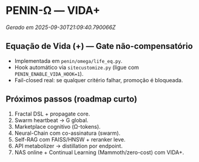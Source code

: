 # PENIN-Ω — VIDA+
_Gerado em 2025-09-30T21:09:40.790066Z_

## Equação de Vida (+) — Gate não-compensatório
- Implementada em `penin/omega/life_eq.py`.
- Hook automático via `sitecustomize.py` (ligue com `PENIN_ENABLE_VIDA_HOOK=1`).
- Fail-closed real: se qualquer critério falhar, promoção é bloqueada.

## Próximos passos (roadmap curto)
1. Fractal DSL + propagate core.
2. Swarm heartbeat → G global.
3. Marketplace cognitivo (Ω-tokens).
4. Neural-Chain com co-assinatura (swarm).
5. Self-RAG com FAISS/HNSW + reranker leve.
6. API metabolizer → distillation por endpoint.
7. NAS online + Continual Learning (Mammoth/zero-cost) com VIDA+.